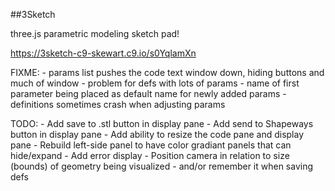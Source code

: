 ##3Sketch 

three.js parametric modeling sketch pad!

https://3sketch-c9-skewart.c9.io/s0YqlamXn

FIXME:
    - params list pushes the code text window down, hiding buttons and much of window - problem for defs with lots of params
    - name of first parameter being placed as default name for newly added params
    - definitions sometimes crash when adjusting params

TODO:
    - Add save to .stl button in display pane
    - Add send to Shapeways button in display pane
    - Add ability to resize the code pane and display pane
    - Rebuild left-side panel to have color gradiant panels that can hide/expand
    - Add error display
    - Position camera in relation to size (bounds) of geometry being visualized - and/or remember it when saving defs